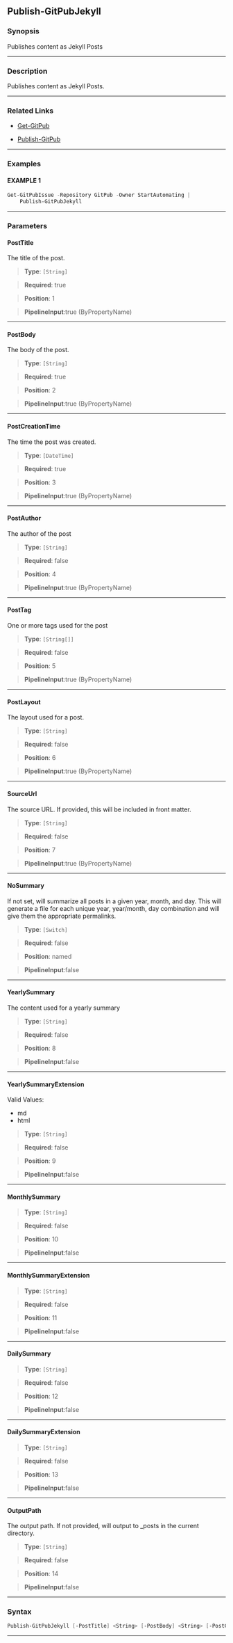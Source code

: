 Publish-GitPubJekyll
--------------------
### Synopsis
Publishes content as Jekyll Posts

---
### Description

Publishes content as Jekyll Posts.

---
### Related Links
* [Get-GitPub](Get-GitPub.md)



* [Publish-GitPub](Publish-GitPub.md)



---
### Examples
#### EXAMPLE 1
```PowerShell
Get-GitPubIssue -Repository GitPub -Owner StartAutomating |
    Publish-GitPubJekyll
```

---
### Parameters
#### **PostTitle**

The title of the post.



> **Type**: ```[String]```

> **Required**: true

> **Position**: 1

> **PipelineInput**:true (ByPropertyName)



---
#### **PostBody**

The body of the post.



> **Type**: ```[String]```

> **Required**: true

> **Position**: 2

> **PipelineInput**:true (ByPropertyName)



---
#### **PostCreationTime**

The time the post was created.



> **Type**: ```[DateTime]```

> **Required**: true

> **Position**: 3

> **PipelineInput**:true (ByPropertyName)



---
#### **PostAuthor**

The author of the post



> **Type**: ```[String]```

> **Required**: false

> **Position**: 4

> **PipelineInput**:true (ByPropertyName)



---
#### **PostTag**

One or more tags used for the post



> **Type**: ```[String[]]```

> **Required**: false

> **Position**: 5

> **PipelineInput**:true (ByPropertyName)



---
#### **PostLayout**

The layout used for a post.



> **Type**: ```[String]```

> **Required**: false

> **Position**: 6

> **PipelineInput**:true (ByPropertyName)



---
#### **SourceUrl**

The source URL.  If provided, this will be included in front matter.



> **Type**: ```[String]```

> **Required**: false

> **Position**: 7

> **PipelineInput**:true (ByPropertyName)



---
#### **NoSummary**

If not set, will summarize all posts in a given year, month, and day.
This will generate a file for each unique year, year/month, day combination
and will give them the appropriate permalinks.



> **Type**: ```[Switch]```

> **Required**: false

> **Position**: named

> **PipelineInput**:false



---
#### **YearlySummary**

The content used for a yearly summary



> **Type**: ```[String]```

> **Required**: false

> **Position**: 8

> **PipelineInput**:false



---
#### **YearlySummaryExtension**

Valid Values:

* md
* html



> **Type**: ```[String]```

> **Required**: false

> **Position**: 9

> **PipelineInput**:false



---
#### **MonthlySummary**

> **Type**: ```[String]```

> **Required**: false

> **Position**: 10

> **PipelineInput**:false



---
#### **MonthlySummaryExtension**

> **Type**: ```[String]```

> **Required**: false

> **Position**: 11

> **PipelineInput**:false



---
#### **DailySummary**

> **Type**: ```[String]```

> **Required**: false

> **Position**: 12

> **PipelineInput**:false



---
#### **DailySummaryExtension**

> **Type**: ```[String]```

> **Required**: false

> **Position**: 13

> **PipelineInput**:false



---
#### **OutputPath**

The output path.  If not provided, will output to _posts in the current directory.



> **Type**: ```[String]```

> **Required**: false

> **Position**: 14

> **PipelineInput**:false



---
### Syntax
```PowerShell
Publish-GitPubJekyll [-PostTitle] <String> [-PostBody] <String> [-PostCreationTime] <DateTime> [[-PostAuthor] <String>] [[-PostTag] <String[]>] [[-PostLayout] <String>] [[-SourceUrl] <String>] [-NoSummary] [[-YearlySummary] <String>] [[-YearlySummaryExtension] <String>] [[-MonthlySummary] <String>] [[-MonthlySummaryExtension] <String>] [[-DailySummary] <String>] [[-DailySummaryExtension] <String>] [[-OutputPath] <String>] [<CommonParameters>]
```
---
